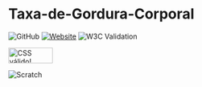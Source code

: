 # Taxa-de-Gordura-Corporal
![GitHub](https://img.shields.io/github/license/pinheiro22/get)
[![Website](https://img.shields.io/website?url=https%3A%2F%2Fpinheiro22.github.io%2Fget%2F)](https://img.shields.io/website?url=https%3A%2F%2Fpinheiro22.github.io%2FTaxa-de-Gordura-Corporal%2F)
![W3C Validation](https://img.shields.io/w3c-validation/html?targetUrl=https%3A%2F%2Fpinheiro22.github.io%2FTaxa-de-Gordura-Corporal%2F)



<p>
<a href="http://jigsaw.w3.org/css-validator/check/referer">
    <img style="border:0;width:88px;height:31px"
        src="http://jigsaw.w3.org/css-validator/images/vcss-blue"
        alt="CSS válido!" />
    </a>
</p>


![Scratch](https://github.com/pinheiro22/Pubçica/weslleym/img/taxa_gordurac.png)

